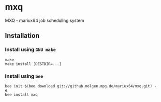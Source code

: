 # mxq
MXQ - mariux64 job scheduling system

## Installation
### Install using `GNU make`
```
make 
make install [DESTDIR=...]
```
### Install using `bee`
```
bee init $(bee download git://github.molgen.mpg.de/mariux64/mxq.git) -e
bee install mxq
```
